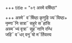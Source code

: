 +++
title = "०९ अस्मे वर्षिष्ठा"

+++
अस्मे᳓ व᳓र्षिष्ठा कृणुहि ज्य᳓यिष्ठा+  
नृम्णा᳓नि सत्रा᳓ सहुरे स᳓हांसि  
अस्म᳓भ्यं वृत्रा᳓ सुह᳓नानि रन्धि  
जहि᳓ व᳓धर् वनु᳓षो म᳓र्तियस्य
